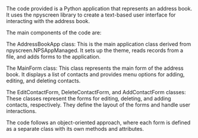 The code provided is a Python application that represents an address book. It uses the npyscreen library to create a text-based user interface for interacting with the address book.

The main components of the code are:

The AddressBookApp class: This is the main application class derived from npyscreen.NPSAppManaged. It sets up the theme, reads records from a file, and adds forms to the application.

The MainForm class: This class represents the main form of the address book. It displays a list of contacts and provides menu options for adding, editing, and deleting contacts.

The EditContactForm, DeleteContactForm, and AddContactForm classes: These classes represent the forms for editing, deleting, and adding contacts, respectively. They define the layout of the forms and handle user interactions.

The code follows an object-oriented approach, where each form is defined as a separate class with its own methods and attributes.
